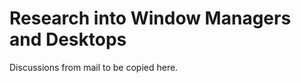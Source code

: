 Research into Window Managers and Desktops
==========================================

Discussions from mail to be copied here.
